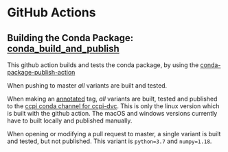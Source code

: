 # GitHub Actions

## Building the Conda Package: [conda_build_and_publish](https://github.com/vais-ral/CCPi-DVC/blob/master/.github/workflows/conda_build_and_publish.yml)
This github action builds and tests the conda package, by using the [conda-package-publish-action](https://github.com/paskino/conda-package-publish-action)

When pushing to master *all* variants are built and tested.

When making an [annotated](https://git-scm.com/book/en/v2/Git-Basics-Tagging) tag, *all* variants are built, tested and published to the [ccpi conda channel for ccpi-dvc](https://anaconda.org/ccpi/ccpi-dvc/files). This is only the linux version which is built with the github action. The macOS and windows versions currently have to built locally and published manually.

When opening or modifying a pull request to master, a single variant is built and tested, but not published. This variant is `python=3.7` and `numpy=1.18`.
